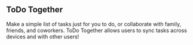 ## ToDo Together

Make a simple list of tasks just for you to do, or collaborate with family, friends, and coworkers. ToDo Together allows users to sync tasks across devices and with other users! 